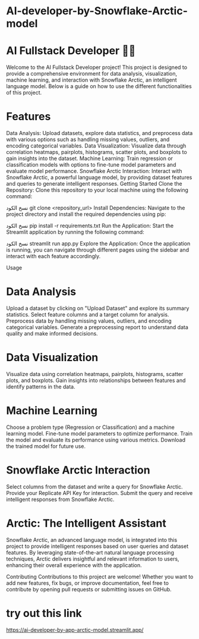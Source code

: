 # AI-developer-by-Snowflake-Arctic-model

# AI Fullstack Developer 🦹‍♂
Welcome to the AI Fullstack Developer project! This project is designed to provide a comprehensive environment for data analysis, visualization, machine learning, and interaction with Snowflake Arctic, an intelligent language model. Below is a guide on how to use the different functionalities of this project.

# Features
Data Analysis: Upload datasets, explore data statistics, and preprocess data with various options such as handling missing values, outliers, and encoding categorical variables.
Data Visualization: Visualize data through correlation heatmaps, pairplots, histograms, scatter plots, and boxplots to gain insights into the dataset.
Machine Learning: Train regression or classification models with options to fine-tune model parameters and evaluate model performance.
Snowflake Arctic Interaction: Interact with Snowflake Arctic, a powerful language model, by providing dataset features and queries to generate intelligent responses.
Getting Started
Clone the Repository: Clone this repository to your local machine using the following command:

نسخ الكود
git clone <repository_url>
Install Dependencies: Navigate to the project directory and install the required dependencies using pip:

نسخ الكود
pip install -r requirements.txt
Run the Application: Start the Streamlit application by running the following command:

نسخ الكود
streamlit run app.py
Explore the Application: Once the application is running, you can navigate through different pages using the sidebar and interact with each feature accordingly.

Usage
# Data Analysis
Upload a dataset by clicking on "Upload Dataset" and explore its summary statistics.
Select feature columns and a target column for analysis.
Preprocess data by handling missing values, outliers, and encoding categorical variables.
Generate a preprocessing report to understand data quality and make informed decisions.
# Data Visualization
Visualize data using correlation heatmaps, pairplots, histograms, scatter plots, and boxplots.
Gain insights into relationships between features and identify patterns in the data.
# Machine Learning
Choose a problem type (Regression or Classification) and a machine learning model.
Fine-tune model parameters to optimize performance.
Train the model and evaluate its performance using various metrics.
Download the trained model for future use.
# Snowflake Arctic Interaction
Select columns from the dataset and write a query for Snowflake Arctic.
Provide your Replicate API Key for interaction.
Submit the query and receive intelligent responses from Snowflake Arctic.
# Arctic: The Intelligent Assistant
Snowflake Arctic, an advanced language model, is integrated into this project to provide intelligent responses based on user queries and dataset features. By leveraging state-of-the-art natural language processing techniques, Arctic delivers insightful and relevant information to users, enhancing their overall experience with the application.

Contributing
Contributions to this project are welcome! Whether you want to add new features, fix bugs, or improve documentation, feel free to contribute by opening pull requests or submitting issues on GitHub.

# try out this link 
https://ai-developer-by-app-arctic-model.streamlit.app/

